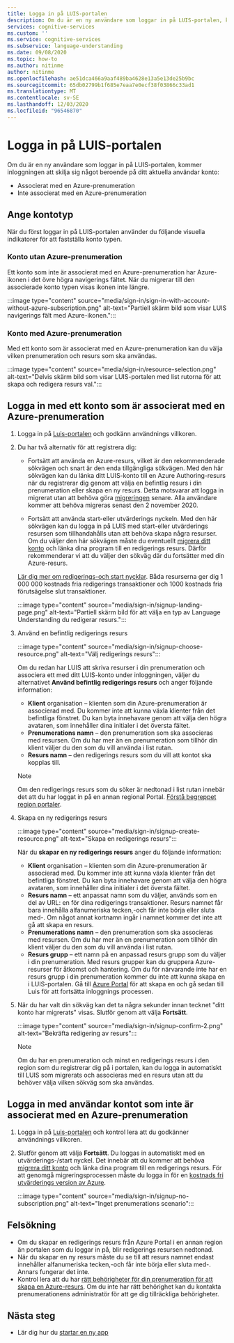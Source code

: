 ```yaml
---
title: Logga in på LUIS-portalen
description: Om du är en ny användare som loggar in på LUIS-portalen, kommer inloggningen att skilja sig något beroende på ditt aktuella användar konto.
services: cognitive-services
ms.custom: ''
ms.service: cognitive-services
ms.subservice: language-understanding
ms.date: 09/08/2020
ms.topic: how-to
ms.author: nitinme
author: nitinme
ms.openlocfilehash: ae51dca466a9aaf489ba4628e13a5e13de25b9bc
ms.sourcegitcommit: 65db02799b1f685e7eaa7e0ecf38f03866c33ad1
ms.translationtype: MT
ms.contentlocale: sv-SE
ms.lasthandoff: 12/03/2020
ms.locfileid: "96546870"
---
```

# <a name="sign-in-to-luis-portal"></a>Logga in på LUIS-portalen

Om du är en ny användare som loggar in på LUIS-portalen, kommer inloggningen att skilja sig något beroende på ditt aktuella användar konto:
  * Associerat med en Azure-prenumeration
  * Inte associerat med en Azure-prenumeration

## <a name="determine-account-type"></a>Ange kontotyp

När du först loggar in på LUIS-portalen använder du följande visuella indikatorer för att fastställa konto typen.

### <a name="account-without-azure-subscription"></a>Konto utan Azure-prenumeration

Ett konto som inte är associerat med en Azure-prenumeration har Azure-ikonen i det övre högra navigerings fältet. När du migrerar till den associerade konto typen visas ikonen inte längre.

:::image type="content" source="media/sign-in/sign-in-with-account-without-azure-subscription.png" alt-text="Partiell skärm bild som visar LUIS navigerings fält med Azure-ikonen.":::

### <a name="account-with-azure-subscription"></a>Konto med Azure-prenumeration

Med ett konto som är associerat med en Azure-prenumeration kan du välja vilken prenumeration och resurs som ska användas.

:::image type="content" source="media/sign-in/resource-selection.png" alt-text="Delvis skärm bild som visar LUIS-portalen med list rutorna för att skapa och redigera resurs val.":::

## <a name="sign-in-with-account-associated-with-an-azure-subscription"></a>Logga in med ett konto som är associerat med en Azure-prenumeration

1. Logga in på [Luis-portalen](https://www.luis.ai) och godkänn användnings villkoren.

1. Du har två alternativ för att registrera dig:

    * Fortsätt att använda en Azure-resurs, vilket är den rekommenderade sökvägen och snart är den enda tillgängliga sökvägen. Med den här sökvägen kan du länka ditt LUIS-konto till en Azure Authoring-resurs när du registrerar dig genom att välja en befintlig resurs i din prenumeration eller skapa en ny resurs. Detta motsvarar att logga in migrerat utan att behöva göra [migreringen](luis-migration-authoring.md#what-is-migration) senare. Alla användare kommer att behöva migreras senast den 2 november 2020.

    * Fortsätt att använda start-eller utvärderings nyckeln. Med den här sökvägen kan du logga in på LUIS med start-eller utvärderings resursen som tillhandahålls utan att behöva skapa några resurser. Om du väljer den här sökvägen måste du eventuellt [migrera ditt konto](luis-migration-authoring.md#migration-steps) och länka dina program till en redigerings resurs. Därför rekommenderar vi att du väljer den sökväg där du fortsätter med din Azure-resurs.

    [Lär dig mer om redigerings-och start nycklar](luis-how-to-azure-subscription.md#luis-resources). Båda resurserna ger dig 1 000 000 kostnads fria redigerings transaktioner och 1000 kostnads fria förutsägelse slut transaktioner.

    :::image type="content" source="media/sign-in/signup-landing-page.png" alt-text="Partiell skärm bild för att välja en typ av Language Understanding du redigerar resurs.":::

1. Använd en befintlig redigerings resurs

    :::image type="content" source="media/sign-in/signup-choose-resource.png" alt-text="Välj redigerings resurs":::

    Om du redan har LUIS att skriva resurser i din prenumeration och associera ett med ditt LUIS-konto under inloggningen, väljer du alternativet **Använd befintlig redigerings resurs** och anger följande information:

    * **Klient** organisation – klienten som din Azure-prenumeration är associerad med. Du kommer inte att kunna växla klienter från det befintliga fönstret. Du kan byta innehavare genom att välja den högra avataren, som innehåller dina initialer i det översta fältet.
    * **Prenumerations namn** – den prenumeration som ska associeras med resursen. Om du har mer än en prenumeration som tillhör din klient väljer du den som du vill använda i list rutan.
    * **Resurs namn** – den redigerings resurs som du vill att kontot ska kopplas till.

    > [!Note]
    > Om den redigerings resurs som du söker är nedtonad i list rutan innebär det att du har loggat in på en annan regional Portal. [Förstå begreppet region portaler](luis-reference-regions.md#luis-authoring-regions).

1. Skapa en ny redigerings resurs

    :::image type="content" source="media/sign-in/signup-create-resource.png" alt-text="Skapa en redigerings resurs":::

    När du **skapar en ny redigerings resurs** anger du följande information:

    * **Klient** organisation – klienten som din Azure-prenumeration är associerad med. Du kommer inte att kunna växla klienter från det befintliga fönstret. Du kan byta innehavare genom att välja den högra avataren, som innehåller dina initialer i det översta fältet.
    * **Resurs namn** – ett anpassat namn som du väljer, används som en del av URL: en för dina redigerings transaktioner. Resurs namnet får bara innehålla alfanumeriska tecken,-och får inte börja eller sluta med-. Om något annat kortnamn ingår i namnet kommer det inte att gå att skapa en resurs.
    * **Prenumerations namn** – den prenumeration som ska associeras med resursen. Om du har mer än en prenumeration som tillhör din klient väljer du den som du vill använda i list rutan.
    * **Resurs grupp** – ett namn på en anpassad resurs grupp som du väljer i din prenumeration. Med resurs grupper kan du gruppera Azure-resurser för åtkomst och hantering. Om du för närvarande inte har en resurs grupp i din prenumeration kommer du inte att kunna skapa en i LUIS-portalen. Gå till [Azure Portal](https://ms.portal.azure.com/#create/Microsoft.ResourceGroup) för att skapa en och gå sedan till Luis för att fortsätta inloggnings processen.

1. När du har valt din sökväg kan det ta några sekunder innan tecknet "ditt konto har migrerats" visas. Slutför genom att välja **Fortsätt**.

    :::image type="content" source="media/sign-in/signup-confirm-2.png" alt-text="Bekräfta redigering av resurs":::

    > [!Note]
    > Om du har en prenumeration och minst en redigerings resurs i den region som du registrerar dig på i portalen, kan du logga in automatiskt till LUIS som migrerats och associeras med en resurs utan att du behöver välja vilken sökväg som ska användas.


## <a name="sign-in-with-user-account-not-associated-with-an-azure-subscription"></a>Logga in med användar kontot som inte är associerat med en Azure-prenumeration

1. Logga in på [Luis-portalen](https://www.luis.ai) och kontrol lera att du godkänner användnings villkoren.

1. Slutför genom att välja **Fortsätt**. Du loggas in automatiskt med en utvärderings-/start nyckel. Det innebär att du kommer att behöva [migrera ditt konto](luis-migration-authoring.md#migration-steps) och länka dina program till en redigerings resurs. För att genomgå migreringsprocessen måste du logga in för en [kostnads fri utvärderings version av Azure](https://azure.microsoft.com/free/).

    :::image type="content" source="media/sign-in/signup-no-subscription.png" alt-text="Inget prenumerations scenario":::

## <a name="troubleshooting"></a>Felsökning

* Om du skapar en redigerings resurs från Azure Portal i en annan region än portalen som du loggar in på, blir redigerings resursen nedtonad.
* När du skapar en ny resurs måste du se till att resurs namnet endast innehåller alfanumeriska tecken,-och får inte börja eller sluta med-. Annars fungerar det inte.
* Kontrol lera att du har [rätt behörigheter för din prenumeration för att skapa en Azure-resurs](../../role-based-access-control/rbac-and-directory-admin-roles.md#azure-roles). Om du inte har rätt behörighet kan du kontakta prenumerationens administratör för att ge dig tillräckliga behörigheter.

## <a name="next-steps"></a>Nästa steg

* Lär dig hur du [startar en ny app](luis-how-to-start-new-app.md)
